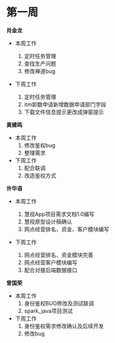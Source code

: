 # 第一周
 
**肖金龙**
- 本周工作
    1. 定时任务管理
	2. 查找生产问题
	3. 修改禅道bug
 
- 下周工作
    1. 定时任务管理
	2. itm卸数申请新增数据申请部门字段
	3. 下载文件信息提示更改成弹窗提示

**黄建鸣**
- 本周工作
    1. 修改鉴权bug
    2. 整理需求
- 下周工作
    1. 配合联调
    2. 改造鉴权方式
    
**许华语**
- 本周工作
    1. 慧视App项目需求文档1.0编写
	2. 慧视原型设计稿确认
	3. 网点经营排名、资金、客户模块编写
 
- 下周工作
    1. 网点经营排名、资金模块完善
	2. 网点经营客户模块编写
	3. 配合对接后端数据接口
    
**曾国荣**
- 本周工作
    1. 身份鉴权BUG修改及测试联调
    2. spark_java项目测试
- 下周工作
    1. 身份鉴权需求修改确认及后续开发
    2. 修改bug
    
